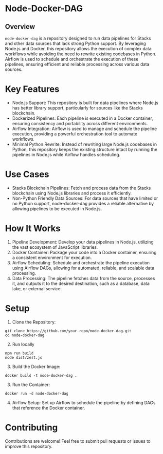 
# Node-Docker-DAG
## Overview
`node-docker-dag` is a repository designed to run data pipelines for Stacks and other data sources that lack strong Python support. By leveraging Node.js and Docker, this repository allows the execution of complex data workflows while avoiding the need to rewrite existing codebases in Python. Airflow is used to schedule and orchestrate the execution of these pipelines, ensuring efficient and reliable processing across various data sources.

# Key Features
* Node.js Support: This repository is built for data pipelines where Node.js has better library support, particularly for sources like the Stacks blockchain.
* Dockerized Pipelines: Each pipeline is executed in a Docker container, ensuring consistency and portability across different environments.
* Airflow Integration: Airflow is used to manage and schedule the pipeline execution, providing a powerful orchestration tool to automate workflows.
* Minimal Python Rewrite: Instead of rewriting large Node.js codebases in Python, this repository keeps the existing structure intact by running the pipelines in Node.js while Airflow handles scheduling.

# Use Cases
* Stacks Blockchain Pipelines: Fetch and process data from the Stacks blockchain using Node.js libraries and process it efficiently.
* Non-Python Friendly Data Sources: For data sources that have limited or no Python support, node-docker-dag provides a reliable alternative by allowing pipelines to be executed in Node.js.

# How It Works
1. Pipeline Development: Develop your data pipelines in Node.js, utilizing the vast ecosystem of JavaScript libraries.
2. Docker Container: Package your code into a Docker container, ensuring a consistent environment for execution.
3. Airflow Scheduling: Schedule and orchestrate the pipeline execution using Airflow DAGs, allowing for automated, reliable, and scalable data processing.
4. Data Processing: The pipeline fetches data from the source, processes it, and outputs it to the desired destination, such as a database, data lake, or external service.

# Setup
1. Clone the Repository:

```
git clone https://github.com/your-repo/node-docker-dag.git
cd node-docker-dag
```

2. Run locally

```
npm run build
node dist/zest.js
```

3. Build the Docker Image:

```
docker build -t node-docker-dag .
```

3. Run the Container:

```
docker run -d node-docker-dag
```

4. Airflow Setup: Set up Airflow to schedule the pipeline by defining DAGs that reference the Docker container.

# Contributing
Contributions are welcome! Feel free to submit pull requests or issues to improve this repository.